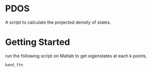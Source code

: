 # PDOS
A script to calculate the projected density of states.

# Getting Started 
run the following script on Matlab to get eigenstates at each k points,
```
band_ftn
```
